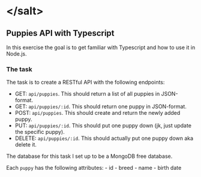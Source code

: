 # &lt;/salt&gt;

## Puppies API with Typescript

In this exercise the goal is to get familiar with Typescript and how to use it in Node.js.

### The task

The task is to create a RESTful API with the following endpoints:

- GET: `api/puppies`. This should return a list of all puppies in JSON-format.
- GET: `api/puppies/:id`. This should return one puppy in JSON-format.
- POST: `api/puppies`. This should create and return the newly added puppy.
- PUT: `api/puppies/:id`. This should put one puppy down (jk, just update the specific puppy).
- DELETE: `api/puppies/:id`. This should actually put one puppy down aka delete it.

The database for this task I set up to be a MongoDB free database.

Each `puppy` has the following attributes: 
    - id
    - breed
    - name
    - birth date
